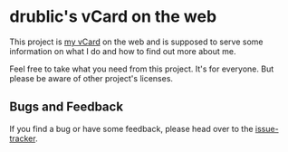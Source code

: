 # drublic's vCard on the web

This project is [my vCard](https://drublic.de/) on the web and is supposed to
serve some information on what I do and how to find out more about me.

Feel free to take what you need from this project. It's for everyone. But please
be aware of other project's licenses.

## Bugs and Feedback

If you find a bug or have some feedback, please head over to the
[issue-tracker](https://github.com/drublic/vc/issues).
